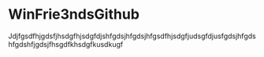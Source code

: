 # WinFrie3ndsGithub
Jdjfgsdfhjgdsfjhsdgfhjsdgfdjshfgdsjhfgdsjhfgsdfhjsdgfjudsgfdjusfgdsjhfgdshfgdshfjgdsjfhsgdfkhsdgfkusdkugf
